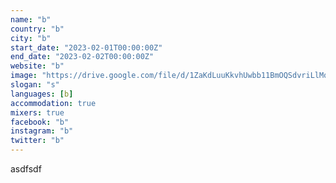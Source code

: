 ```yaml
---
name: "b"
country: "b"
city: "b"
start_date: "2023-02-01T00:00:00Z"
end_date: "2023-02-02T00:00:00Z"
website: "b"
image: "https://drive.google.com/file/d/1ZaKdLuuKkvhUwbb11BmOQSdvriLlMqnP/view?usp=drivesdk"
slogan: "s"
languages: [b]
accommodation: true
mixers: true
facebook: "b"
instagram: "b"
twitter: "b"
---
```


asdfsdf


